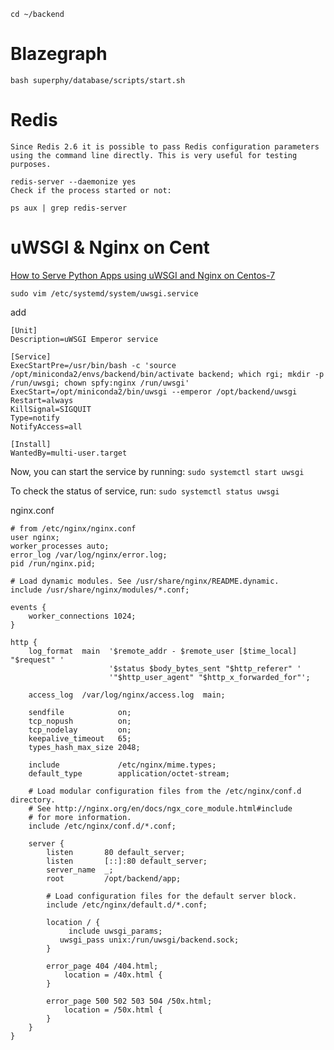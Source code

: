 `cd ~/backend`

# Blazegraph
`bash superphy/database/scripts/start.sh`

# Redis
```
Since Redis 2.6 it is possible to pass Redis configuration parameters using the command line directly. This is very useful for testing purposes.

redis-server --daemonize yes
Check if the process started or not:

ps aux | grep redis-server
```

# uWSGI & Nginx on Cent
[How to Serve Python Apps using uWSGI and Nginx on Centos-7](https://hostpresto.com/community/tutorials/how-to-serve-python-apps-using-uwsgi-and-nginx-on-centos-7/)

`sudo vim /etc/systemd/system/uwsgi.service`

add

```
[Unit]
Description=uWSGI Emperor service

[Service]
ExecStartPre=/usr/bin/bash -c 'source /opt/miniconda2/envs/backend/bin/activate backend; which rgi; mkdir -p /run/uwsgi; chown spfy:nginx /run/uwsgi'
ExecStart=/opt/miniconda2/bin/uwsgi --emperor /opt/backend/uwsgi
Restart=always
KillSignal=SIGQUIT
Type=notify
NotifyAccess=all

[Install]
WantedBy=multi-user.target
```

Now, you can start the service by running:
`sudo systemctl start uwsgi`

To check the status of service, run:
`sudo systemctl status uwsgi`

nginx.conf
```
# from /etc/nginx/nginx.conf
user nginx;
worker_processes auto;
error_log /var/log/nginx/error.log;
pid /run/nginx.pid;

# Load dynamic modules. See /usr/share/nginx/README.dynamic.
include /usr/share/nginx/modules/*.conf;

events {
    worker_connections 1024;
}

http {
    log_format  main  '$remote_addr - $remote_user [$time_local] "$request" '
                      '$status $body_bytes_sent "$http_referer" '
                      '"$http_user_agent" "$http_x_forwarded_for"';

    access_log  /var/log/nginx/access.log  main;

    sendfile            on;
    tcp_nopush          on;
    tcp_nodelay         on;
    keepalive_timeout   65;
    types_hash_max_size 2048;

    include             /etc/nginx/mime.types;
    default_type        application/octet-stream;

    # Load modular configuration files from the /etc/nginx/conf.d directory.
    # See http://nginx.org/en/docs/ngx_core_module.html#include
    # for more information.
    include /etc/nginx/conf.d/*.conf;

    server {
        listen       80 default_server;
        listen       [::]:80 default_server;
        server_name  _;
        root         /opt/backend/app;

        # Load configuration files for the default server block.
        include /etc/nginx/default.d/*.conf;

        location / {
	         include uwsgi_params;
           uwsgi_pass unix:/run/uwsgi/backend.sock;
        }

        error_page 404 /404.html;
            location = /40x.html {
        }

        error_page 500 502 503 504 /50x.html;
            location = /50x.html {
        }
    }
}
```
